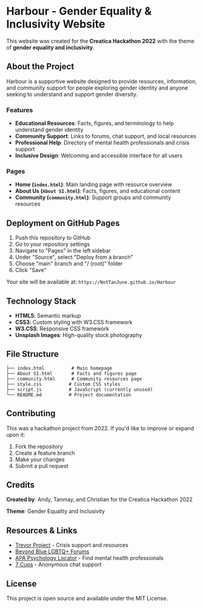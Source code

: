 # Harbour - Gender Equality & Inclusivity Website

This website was created for the **Creatica Hackathon 2022** with the theme of **gender equality and inclusivity**.

## About the Project

Harbour is a supportive website designed to provide resources, information, and community support for people exploring gender identity and anyone seeking to understand and support gender diversity.

### Features

- **Educational Resources**: Facts, figures, and terminology to help understand gender identity
- **Community Support**: Links to forums, chat support, and local resources
- **Professional Help**: Directory of mental health professionals and crisis support
- **Inclusive Design**: Welcoming and accessible interface for all users

### Pages

- **Home (`index.html`)**: Main landing page with resource overview
- **About Us (`About SI.html`)**: Facts, figures, and educational content
- **Community (`community.html`)**: Support groups and community resources

## Deployment on GitHub Pages

1. Push this repository to GitHub
2. Go to your repository settings
3. Navigate to "Pages" in the left sidebar
4. Under "Source", select "Deploy from a branch"
5. Choose "main" branch and "/ (root)" folder
6. Click "Save"

Your site will be available at: `https://NotTanJune.github.io/Harbour`

## Technology Stack

- **HTML5**: Semantic markup
- **CSS3**: Custom styling with W3.CSS framework
- **W3.CSS**: Responsive CSS framework
- **Unsplash Images**: High-quality stock photography

## File Structure

```
├── index.html          # Main homepage
├── About SI.html       # Facts and figures page
├── community.html      # Community resources page
├── style.css          # Custom CSS styles
├── script.js          # JavaScript (currently unused)
└── README.md          # Project documentation
```

## Contributing

This was a hackathon project from 2022. If you'd like to improve or expand upon it:

1. Fork the repository
2. Create a feature branch
3. Make your changes
4. Submit a pull request

## Credits

**Created by**: Andy, Tanmay, and Christian for the Creatica Hackathon 2022

**Theme**: Gender Equality and Inclusivity

## Resources & Links

- [Trevor Project](https://www.thetrevorproject.org/) - Crisis support and resources
- [Beyond Blue LGBTQ+ Forums](https://www.beyondblue.org.au/get-support/online-forums/sexuality-and-gender-identity)
- [APA Psychology Locator](https://locator.apa.org/) - Find mental health professionals
- [7 Cups](https://www.7cups.com/lgbtq-chat-room/) - Anonymous chat support

## License

This project is open source and available under the MIT License.
